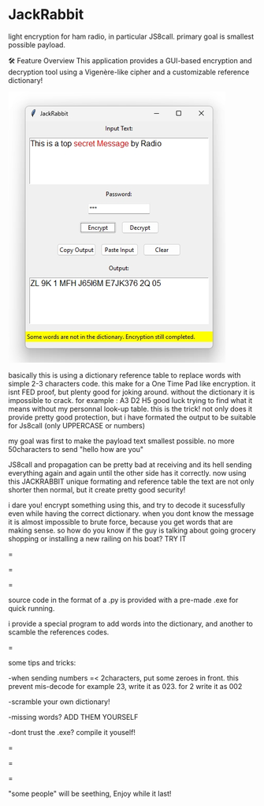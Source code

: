 # JackRabbit
light encryption for ham radio, in particular JS8call. primary goal is smallest possible payload.

🛠️ Feature Overview
This application provides a GUI-based encryption and decryption tool using a Vigenère-like cipher and a customizable reference dictionary!

![image alt](https://github.com/HFenjoyer/JackRabbit/blob/main/example.jpg?raw=true)

basically this is using a dictionary reference table to replace words with simple 2-3 characters code. 
this make for a One Time Pad like encryption. it isnt FED proof, but plenty good for joking around.
without the dictionary it is impossible to crack. for example : A3 D2 H5
good luck trying to find what it means without my personnal look-up table.
this is the trick! not only does it provide pretty good protection, but i have formated the output to be suitable for Js8call (only UPPERCASE or numbers) 

my goal was first to make the payload text smallest possible.
no more 50characters to send "hello how are you"

JS8call and propagation can be pretty bad at receiving and its hell sending everything again and again until the other side has it correctly. now using this JACKRABBIT unique formating and reference table the text are not only shorter then normal, but it create pretty good security!



i dare you! encrypt something using this, and try to decode it sucessfully even while having the correct dictionary. when you dont know the message it is almost impossible to brute force, because you get words that are making sense. so how do you know if the guy is talking about going grocery shopping or installing a new railing on his boat? TRY IT


=

=

=

source code in the format of a .py is provided with a pre-made .exe for quick running.

i provide a special program to add words into the dictionary, and another to scamble the references codes.

=

some tips and tricks:

-when sending numbers =< 2characters, put some zeroes in front. this prevent mis-decode 
for example 23, write it as 023. for 2 write it as 002

-scramble your own dictionary!

-missing words? ADD THEM YOURSELF

-dont trust the .exe? compile it youself!

=

=

=

"some people" will be seething, Enjoy while it last!
